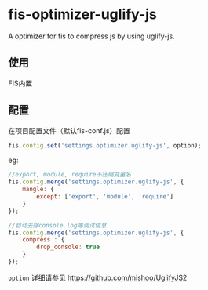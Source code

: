 # fis-optimizer-uglify-js

A optimizer for fis to compress js by using uglify-js.

## 使用

FIS内置

## 配置

在项目配置文件（默认fis-conf.js）配置

```javascript
fis.config.set('settings.optimizer.uglify-js', option);
```

eg:

```javascript
//export, module, require不压缩变量名
fis.config.merge('settings.optimizer.uglify-js', {
    mangle: {
        except: ['export', 'module', 'require']
    }
});

//自动去除console.log等调试信息
fis.config.merge('settings.optimizer.uglify-js', {
    compress : {
        drop_console: true
    }
});
```

`option` 详细请参见 https://github.com/mishoo/UglifyJS2

